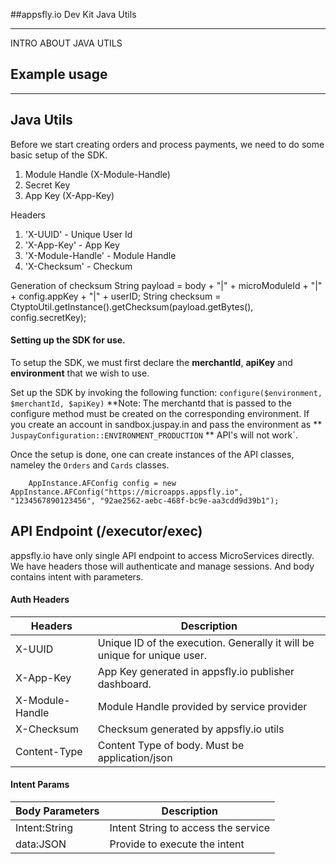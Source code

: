 ##appsfly.io Dev Kit Java Utils

-----------------------

INTRO ABOUT JAVA UTILS

## Example usage

-----------------------

## Java Utils

Before we start creating orders and process payments, we need to do some basic setup of the SDK.

1. Module Handle (X-Module-Handle)
2. Secret Key
3. App Key (X-App-Key)

Headers
1. 'X-UUID' - Unique User Id
2. 'X-App-Key' - App Key
3. 'X-Module-Handle' - Module Handle
4. 'X-Checksum' - Checkum

Generation of checksum
String payload = body + "|" +  microModuleId + "|" + config.appKey + "|" + userID;
String checksum = CtyptoUtil.getInstance().getChecksum(payload.getBytes(), config.secretKey);

#### Setting up the SDK for use.

To setup the SDK, we must first declare the **merchantId**, **apiKey** and **environment** that we wish to use.

Set up the SDK by invoking the following function: `configure($environment, $merchantId, $apiKey)` 
**Note: The merchantd that is passed to the configure method must be created on the corresponding environment. If you create an account in
sandbox.juspay.in and pass the environment as ** `JuspayConfiguration::ENVIRONMENT_PRODUCTION` ** API's will not work`.

Once the setup is done, one can create instances of the API classes, nameley the `Orders` and `Cards` classes.


        AppInstance.AFConfig config = new AppInstance.AFConfig("https://microapps.appsfly.io", "1234567890123456", "92ae2562-aebc-468f-bc9e-aa3cdd9d39b1");
        

## API Endpoint (/executor/exec)

appsfly.io have only single API endpoint to access MicroServices directly. We have headers those will authenticate and manage sessions. And body contains intent with parameters.

#### Auth Headers

| Headers | Description |
| --- | --- |
| X-UUID | Unique ID of the execution. Generally it will be unique for unique user. |
| X-App-Key | App Key generated in appsfly.io publisher dashboard. |
| X-Module-Handle | Module Handle provided by service provider |
| X-Checksum | Checksum generated by appsfly.io utils |
| Content-Type | Content Type of body. Must be application/json |

#### Intent Params

| Body Parameters | Description |
| --- | --- |
| Intent:String | Intent String to access the service |
| data:JSON | Provide to execute the intent |


